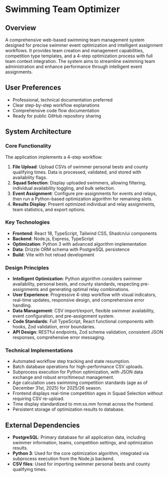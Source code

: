 # Swimming Team Optimizer

## Overview
A comprehensive web-based swimming team management system designed for precise swimmer event optimization and intelligent assignment workflows. It provides team creation and management capabilities, competition type templates, and a 4-step optimization process with full team context integration. The system aims to streamline swimming team administration and enhance performance through intelligent event assignments.

## User Preferences
- Professional, technical documentation preferred
- Clear step-by-step workflow explanations
- Comprehensive code flow documentation
- Ready for public GitHub repository sharing

## System Architecture

### Core Functionality
The application implements a 4-step workflow:
1.  **File Upload**: Upload CSVs of swimmer personal bests and county qualifying times. Data is processed, validated, and stored with availability flags.
2.  **Squad Selection**: Display uploaded swimmers, allowing filtering, individual availability toggling, and bulk selection.
3.  **Event Assignment**: Configure pre-assignments for events and relays, then run a Python-based optimization algorithm for remaining slots.
4.  **Results Display**: Present optimized individual and relay assignments, team statistics, and export options.

### Key Technologies
-   **Frontend**: React 18, TypeScript, Tailwind CSS, Shadcn/ui components
-   **Backend**: Node.js, Express, TypeScript
-   **Optimization**: Python 3 with advanced algorithm implementation
-   **Data**: Drizzle ORM schema with PostgreSQL persistence
-   **Build**: Vite with hot reload development

### Design Principles
-   **Intelligent Optimization**: Python algorithm considers swimmer availability, personal bests, and county standards, respecting pre-assignments and generating optimal relay combinations.
-   **User Experience**: Progressive 4-step workflow with visual indicators, real-time updates, responsive design, and comprehensive error handling.
-   **Data Management**: CSV import/export, flexible swimmer availability, event configuration, and pre-assignment system.
-   **Code Standards**: Full TypeScript, React functional components with hooks, Zod validation, error boundaries.
-   **API Design**: RESTful endpoints, Zod schema validation, consistent JSON responses, comprehensive error messaging.

### Technical Implementations
-   Automated workflow step tracking and state resumption.
-   Batch database operations for high-performance CSV uploads.
-   Subprocess execution for Python optimization, with JSON data exchange and robust error/timeout management.
-   Age calculation uses swimming competition standards (age as of December 31st, 2025) for 2025/26 season.
-   Frontend displays real-time competition ages in Squad Selection without requiring CSV re-upload.
-   Time display standardized to mm:ss.mm format across the frontend.
-   Persistent storage of optimization results to database.

## External Dependencies
-   **PostgreSQL**: Primary database for all application data, including swimmer information, teams, competition settings, and optimization results.
-   **Python 3**: Used for the core optimization algorithm, integrated via subprocess execution from the Node.js backend.
-   **CSV files**: Used for importing swimmer personal bests and county qualifying times.